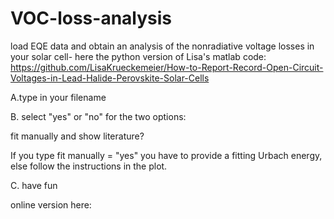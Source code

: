 # VOC-loss-analysis
load EQE data and obtain an analysis of the nonradiative voltage losses in your solar cell- here the python version of Lisa's matlab code: https://github.com/LisaKrueckemeier/How-to-Report-Record-Open-Circuit-Voltages-in-Lead-Halide-Perovskite-Solar-Cells

A.type in your filename

B. select "yes" or "no" for the two options: 

  fit manually and show literature?

If you type fit manually = "yes" you have to provide a fitting Urbach energy, else follow the instructions in the plot.

C. have fun


online version here:
